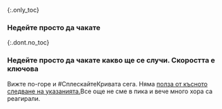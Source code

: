 {:.only_toc}
### Недейте просто да чакате

{:.dont.no_toc}
### Недейте просто да чакате какво ще се случи. Скоростта е ключова

Вижте по-горе и \#СплескайтеКривата сега. Няма [полза от късното следване на указанията.](https://twitter.com/TomBossert/status/1236399377087959041)Все още не сме в пика и вече много хора са реагирали.
